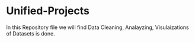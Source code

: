 # Unified-Projects

In this Repository file we will find Data Cleaning, Analayzing, Visulaizations of Datasets is done.
